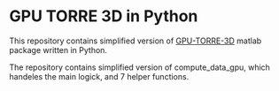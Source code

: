 # GPU TORRE 3D in Python

This repository contains simplified version of [GPU-TORRE-3D](https://github.com/sampsapursiainen/GPU-Torre-3D/tree/main) matlab package written in Python.

The repository contains simplified version of compute_data_gpu, which handeles the main logick, and 7 helper functions.


